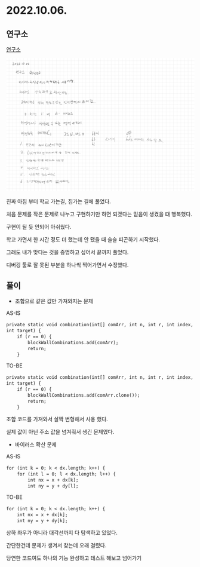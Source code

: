 # 2022.10.06.

## 연구소

[연구소](https://www.acmicpc.net/problem/14502)

![](TIL-50.jpg)

진짜 아침 부터 학교 가는길, 집가는 길에 풀었다.

처음 문제를 작은 문제로 나누고 구현하기만 하면 되겠다는 믿음이 생겼을 떄 행복했다.

구현이 될 듯 안되어 아쉬웠다.

학교 가면서 한 시간 정도 더 했는데 안 됐을 때 슬슬 피곤하기 시작했다.

그래도 내가 맞다는 것을 증명하고 싶어서 끝까지 풀었다.

디버깅 툴로 잘 못된 부분을 하나씩 찍어가면서 수정했다.

## 풀이

* 조합으로 같은 값만 가져와지는 문제

AS-IS

```
private static void combination(int[] comArr, int n, int r, int index, int target) {
    if (r == 0) {
        blockWallCombinations.add(comArr);
        return;
    }
```

TO-BE

```
private static void combination(int[] comArr, int n, int r, int index, int target) {
    if (r == 0) {
        blockWallCombinations.add(comArr.clone());
        return;
    }
```

조합 코드를 가져와서 살짝 변형해서 사용 했다.

실제 값이 아닌 주소 값을 넘겨줘서 생긴 문제였다.

* 바이러스 확산 문제

AS-IS

```
for (int k = 0; k < dx.length; k++) {
    for (int l = 0; l < dx.length; l++) {
        int nx = x + dx[k];
        int ny = y + dy[l];
```

TO-BE

```
for (int k = 0; k < dx.length; k++) {
    int nx = x + dx[k];
    int ny = y + dy[k];
```

상하 좌우가 아니라 대각선까지 다 탐색하고 있었다.

간단한건데 문제가 생겨서 찾는데 오래 걸렸다.

당연한 코드여도 하나의 기능 완성하고 테스트 해보고 넘어가기 
